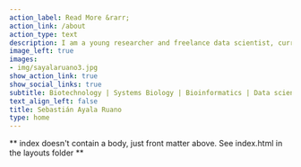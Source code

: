 ```yaml
---
action_label: Read More &rarr;
action_link: /about
action_type: text
description: I am a young researcher and freelance data scientist, currently pursuing a master’s degree in Systems Biology at [Maastricht University](https://www.maastrichtuniversity.nl/nl), the Netherlands. I have worked in **Bioinformatics** and **Cheminformatics** for **five years** at different laboratories. My current research interests are devoted to **Network Science** and **Machine Learning** for drug discovery. I am part of several research, open-science, and software development communities ([ISCBSC](https://iscbsc.org/), [The Carpentries](https://carpentries.org/), [Streamlit Creators](https://streamlit.io/creators), and [Open Life Science](https://openlifesci.org/). Moreover, I am involved in various initiatives to empower Bioinformatics in Ecuador and Latin America.
image_left: true
images:
- img/sayalaruano3.jpg
show_action_link: true
show_social_links: true
subtitle: Biotechnology | Systems Biology | Bioinformatics | Data science | Machine Learning | Network Science
text_align_left: false
title: Sebastián Ayala Ruano 
type: home
---
```


** index doesn't contain a body, just front matter above.
See index.html in the layouts folder **
